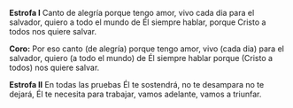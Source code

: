 **Estrofa I**
Canto de alegría porque tengo amor, 
vivo cada dia para el salvador,
quiero a todo el mundo de Él siempre hablar, 
porque Cristo a todos nos quiere salvar.  

**Coro:**
Por eso canto (de alegría) porque tengo amor, 
vivo (cada dia) para el salvador, 
quiero (a todo el mundo) de Él siempre hablar 
porque (Cristo a todos) nos quiere salvar.

**Estrofa II**
En todas las pruebas Él te sostendrá, 
no te desampara no te dejará, 
Él te necesita para trabajar, 
vamos adelante, vamos a triunfar.